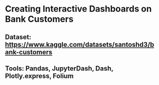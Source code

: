 # Creating Interactive Dashboards on Bank Customers

## Dataset: https://www.kaggle.com/datasets/santoshd3/bank-customers

## Tools: Pandas, JupyterDash, Dash, Plotly.express, Folium 
